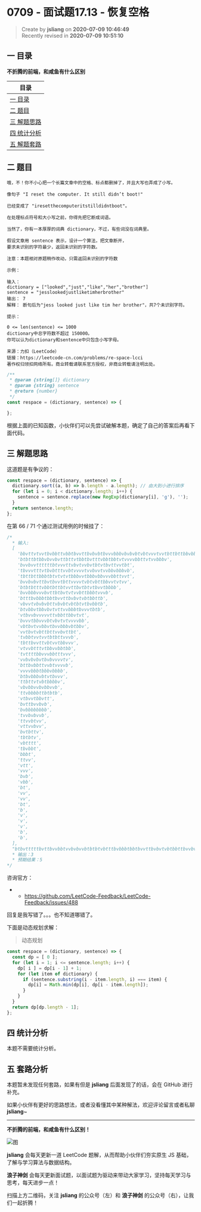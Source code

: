 0709 - 面试题17.13 - 恢复空格
===

> Create by **jsliang** on **2020-07-09 10:46:49**  
> Recently revised in **2020-07-09 10:51:10**  

## 一 目录

**不折腾的前端，和咸鱼有什么区别**

| 目录 |
| --- |
| [一 目录](#chapter-one) |
| [二 题目](#chapter-two) |
| [三 解题思路](#chapter-three) |
| [四 统计分析](#chapter-four) |
| [五 解题套路](#chapter-five) |

## 二 题目



```
哦，不！你不小心把一个长篇文章中的空格、标点都删掉了，并且大写也弄成了小写。

像句子 "I reset the computer. It still didn’t boot!"

已经变成了 "iresetthecomputeritstilldidntboot"。

在处理标点符号和大小写之前，你得先把它断成词语。

当然了，你有一本厚厚的词典 dictionary，不过，有些词没在词典里。

假设文章用 sentence 表示，设计一个算法，把文章断开，
要求未识别的字符最少，返回未识别的字符数。

注意：本题相对原题稍作改动，只需返回未识别的字符数

示例：

输入：
dictionary = ["looked","just","like","her","brother"]
sentence = "jesslookedjustliketimherbrother"
输出： 7
解释： 断句后为"jess looked just like tim her brother"，共7个未识别字符。

提示：

0 <= len(sentence) <= 1000
dictionary中总字符数不超过 150000。
你可以认为dictionary和sentence中只包含小写字母。

来源：力扣（LeetCode）
链接：https://leetcode-cn.com/problems/re-space-lcci
著作权归领扣网络所有。商业转载请联系官方授权，非商业转载请注明出处。
```

```js
/**
 * @param {string[]} dictionary
 * @param {string} sentence
 * @return {number}
 */
const respace = (dictionary, sentence) => {

};
```

根据上面的已知函数，小伙伴们可以先尝试破解本题，确定了自己的答案后再看下面代码。

## 三 解题思路



这道题是有争议的：

```js
const respace = (dictionary, sentence) => {
  dictionary.sort((a, b) => b.length - a.length); // 由大到小进行排序
  for (let i = 0; i < dictionary.length; i++) {
    sentence = sentence.replace(new RegExp(dictionary[i], 'g'), '');
  }
  return sentence.length;
};
```

在第 66 / 71 个通过测试用例的时候挂了：

```js
/*
  * 输入:
  [
    'bbvttvtvvtbvbbttvbbtbvvttbvbvbtbvvvbbbvbvbvbtvbtvvvtvvtbttbttbbvbbbttvvvbvvtb',
    'btbttbtbbvbvvbvttbttvtbbtbvtttvbbtbbtvtvvvvbbttvtvvbbbv',
    'bvvbvvttttttbtvvvttvbvtvvbvtbtvtbvttvvtbt',
    'tbvvvtttvtbvbtttvvbtvvvvtvvbvvtvvbbvbbbvb',
    'tbttbttbbbtbtvtvtvtbbbvvtbbbvbbvvvbbttvvt',
    'bvvbvbvttbvtbvvtbttvvvvtvbtvbttbbvvtvtvv',
    'btbtbtttvbbtbttbtvvttbvtbtvtbvvtbbbb',
    'bvvbbbvvvbvttbtbvtvtvvbttbbbtvvvb',
    'btttbvbbbtbbtbvvttbvbvtvbtbbttb',
    'vbvvtvbvbvbttvbvbtvbtbtvtbvbbtb',
    'btvbbvtbbvbvtvttvvbbbtbvvvtbtb',
    'vtbvvbvvvvvttvbbttbbvtvt',
    'bvvvtbbvvvbtvbvtvtvvvvbb',
    'vbtbvtvvbbvtbvvbbbvbtbbv',
    'vvtbvtvbttbttvvbvttbt',
    'tvbbtvvtvvtbtbttvvvb',
    'tbttbvvttvbtvvtbbvvv',
    'vtvvbtttvtbbvvbbtbb',
    'tvttttbbvvvbbtttvvv',
    'vvbvbvbvtbvbvvvvtv',
    'bttbvbbttvvbtvvvvb',
    'vvvvbbbtbbbvbbbb',
    'btbvbbbvbtvtbvvv',
    'ttbttvtvbtbbbbv',
    'vbvbbvvbvbbvvb',
    'ttvbbbbttbtbtb',
    'vtbvvtbbvtt',
    'bvttbvvbvb',
    'bvbbbbbbbb',
    'tvvbvbvvb',
    'ttvvbtvv',
    'vttvvbvv',
    'bvtbttv',
    'tbtbtv',
    'vbtttt',
    'tbvbbt',
    'bbbt',
    'ttvv',
    'vtt',
    'vvv',
    'bvb',
    'vbb',
    'bt',
    'vv',
    'vv',
    'bt',
    'b',
    'v',
    'v',
    'v',
    'b',
    'b',
  ],
  "btbvtttttbvttbvvbbtvvbvbvvbtbtbtvbtttbvbbbtbbtbvvttbvbvtvbtbbttbvvbvbtttbvttbvvbbvvv"
  * 输出：3
  * 预期结果：5
*/
```

咨询官方：

* * https://github.com/LeetCode-Feedback/LeetCode-Feedback/issues/488

回复是我写错了。。。也不知道哪错了。

下面是动态规划求解：

> 动态规划

```js
const respace = (dictionary, sentence) => {
  const dp = [ 0 ];
  for (let i = 1; i <= sentence.length; i++) {
    dp[ i ] = dp[i - 1] + 1;
    for (let item of dictionary) {
      if (sentence.substring(i - item.length, i) === item) {
        dp[i] = Math.min(dp[i], dp[i - item.length]);
      }
    }
  }
  return dp[dp.length - 1];
};
```

## 四 统计分析



本题不需要统计分析。

## 五 套路分析



本题暂未发现任何套路，如果有但是 **jsliang** 后面发现了的话，会在 GitHub 进行补充。

如果小伙伴有更好的思路想法，或者没看懂其中某种解法，欢迎评论留言或者私聊 **jsliang**~

---

**不折腾的前端，和咸鱼有什么区别！**

![图](https://github.com/LiangJunrong/document-library/blob/master/public-repertory/img/z-index-small.png?raw=true)

**jsliang** 会每天更新一道 LeetCode 题解，从而帮助小伙伴们夯实原生 JS 基础，了解与学习算法与数据结构。

**浪子神剑** 会每天更新面试题，以面试题为驱动来带动大家学习，坚持每天学习与思考，每天进步一点！

扫描上方二维码，关注 **jsliang** 的公众号（左）和 **浪子神剑** 的公众号（右），让我们一起折腾！

